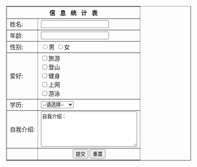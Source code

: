 
<!DOCTYPE html>
<html>
	<head>
		<meta charset="utf-8" />
		<title>第一次作业-表单</title>
	</head>
	<body>
		<div>
			<form>
				<table border="1">
					<tr>
						<th colspan="2">信&nbsp;&nbsp;&nbsp;息&nbsp;&nbsp;&nbsp;统&nbsp;&nbsp;&nbsp;计&nbsp;&nbsp;&nbsp;表</th>
					</tr>
					<tr>
						<td>姓名:</td>
						<td>
							<input type="text" name="username"/>
						</td>
					</tr>
					<tr>
						<td>年龄:</td>
						<td>
							<input type="text" name="password"/>
						</td>
					</tr>
					<tr>
						<td>性别:</td>
						<td>
							<input type="radio" name="sex" value="1">男     
							<input type="radio" name="sex" value="0">女
						</td>
					</tr>
                    <tr>
						<td>爱好:</td>
						<td>
							<input type="checkbox" name="hobby" value="1">旅游<br>
							<input type="checkbox" name="hobby" value="2">登山<br>
							<input type="checkbox" name="hobby" value="3">健身<br>
							<input type="checkbox" name="hobby" value="4">上网<br>
							<input type="checkbox" name="hobby" value="5">游泳<br>
						</td>
					</tr>
                    <tr>
						<td>学历:</td>
						<td>
							<select name="degree">
								<option value="0">--请选择--</option>
								<option value="2">专科</option>
								<option value="3">本科</option>
								<option value="4">硕士</option>
								<option value="5">博士及以上</option>
							</select>
						</td>
					</tr>
                    <tr>
						<td>自我介绍:</td>
						<td>
							<textarea name="comment" rows="6" cols="30">自我介绍：</textarea>
						</td>
					</tr>
                    <tr>
						<td></td>
						<td align="center">
							<input type="submit" value="提交"/>
							<input type="reset" value="重置"/>
						</td>
					</tr>
				</table>
			</form>
		</div>
	</body>
</html>
